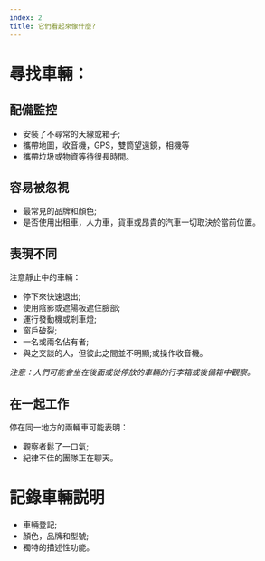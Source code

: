 ```yaml
---
index: 2
title: 它們看起來像什麼?
---
```

# 尋找車輛：

## 配備監控

*   安裝了不尋常的天線或箱子;
*   攜帶地圖，收音機，GPS，雙筒望遠鏡，相機等
*   攜帶垃圾或物資等待很長時間。

## 容易被忽視

*   最常見的品牌和顏色;
*   是否使用出租車，人力車，貨車或昂貴的汽車一切取決於當前位置。

## 表現不同

注意靜止中的車輛：

*   停下來快速退出;
*   使用陰影或遮陽板遮住臉部;
*   運行發動機或剎車燈;
*   窗戶破裂;
*   一名或兩名佔有者;
*   與之交談的人，但彼此之間並不明顯;或操作收音機。

*注意：人們可能會坐在後面或從停放的車輛的行李箱或後備箱中觀察。*

## 在一起工作

停在同一地方的兩輛車可能表明：

*   觀察者鬆了一口氣;
*   紀律不佳的團隊正在聊天。

# 記錄車輛説明

*   車輛登記;
*   顏色，品牌和型號;
*   獨特的描述性功能。